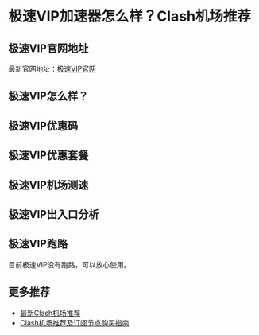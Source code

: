 # 极速VIP加速器怎么样？Clash机场推荐

## 极速VIP官网地址
最新官网地址：[极速VIP官网](https://cf.affxc.com/jisuvip/)

## 极速VIP怎么样？


## 极速VIP优惠码


## 极速VIP优惠套餐


## 极速VIP机场测速


## 极速VIP出入口分析


## 极速VIP跑路
目前极速VIP没有跑路，可以放心使用。

## 更多推荐
 - [最新Clash机场推荐](https://github.com/clashfan/jichangtuijian)
 - [Clash机场推荐及订阅节点购买指南](https://clashfan.com/?utm_source=github&utm_medium=clashfan-details)
